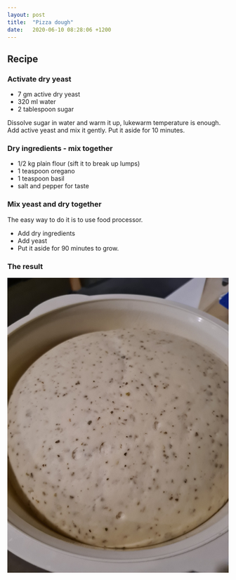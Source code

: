 ```yaml
---
layout: post
title:  "Pizza dough"
date:   2020-06-10 08:28:06 +1200
---
```


## Recipe

### Activate dry yeast
- 7 gm active dry yeast
- 320 ml water
- 2 tablespoon sugar

Dissolve sugar in water and warm it up, lukewarm temperature is enough. Add active yeast and mix it gently. Put it aside for 10 minutes.

### Dry ingredients - mix together
- 1/2 kg plain flour (sift it to break up lumps)
- 1 teaspoon oregano
- 1 teaspoon basil
- salt and pepper for taste

### Mix yeast and dry together
The easy way to do it is to use food processor.
- Add dry ingredients
- Add yeast
- Put it aside for 90 minutes to grow.

### The result
![](/img/pizza-dough.jpg)
